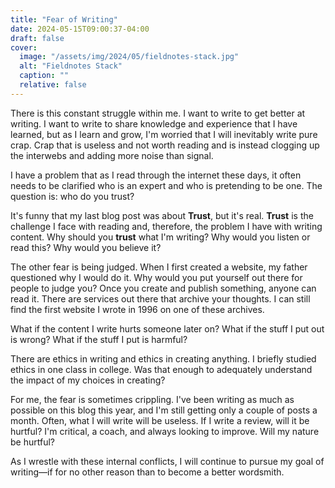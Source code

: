 ```yaml
---
title: "Fear of Writing"
date: 2024-05-15T09:00:37-04:00
draft: false
cover:
  image: "/assets/img/2024/05/fieldnotes-stack.jpg"
  alt: "Fieldnotes Stack"
  caption: ""
  relative: false
---
```


There is this constant struggle within me. I want to write to get better at writing. I want to write to share knowledge and experience that I have learned, but as I learn and grow, I'm worried that I will inevitably write pure crap. Crap that is useless and not worth reading and is instead clogging up the interwebs and adding more noise than signal.

I have a problem that as I read through the internet these days, it often needs to be clarified who is an expert and who is pretending to be one. The question is: who do you trust?

It's funny that my last blog post was about **Trust**, but it's real. **Trust** is the challenge I face with reading and, therefore, the problem I have with writing content. Why should you **trust** what I'm writing? Why would you listen or read this? Why would you believe it?

The other fear is being judged. When I first created a website, my father questioned why I would do it. Why would you put yourself out there for people to judge you? Once you create and publish something, anyone can read it. There are services out there that archive your thoughts. I can still find the first website I wrote in 1996 on one of these archives.

What if the content I write hurts someone later on? What if the stuff I put out is wrong? What if the stuff I put is harmful?

There are ethics in writing and ethics in creating anything. I briefly studied ethics in one class in college. Was that enough to adequately understand the impact of my choices in creating?

For me, the fear is sometimes crippling. I've been writing as much as possible on this blog this year, and I'm still getting only a couple of posts a month. Often, what I will write will be useless. If I write a review, will it be hurtful? I'm critical, a coach, and always looking to improve. Will my nature be hurtful?

As I wrestle with these internal conflicts, I will continue to pursue my goal of writing—if for no other reason than to become a better wordsmith.
